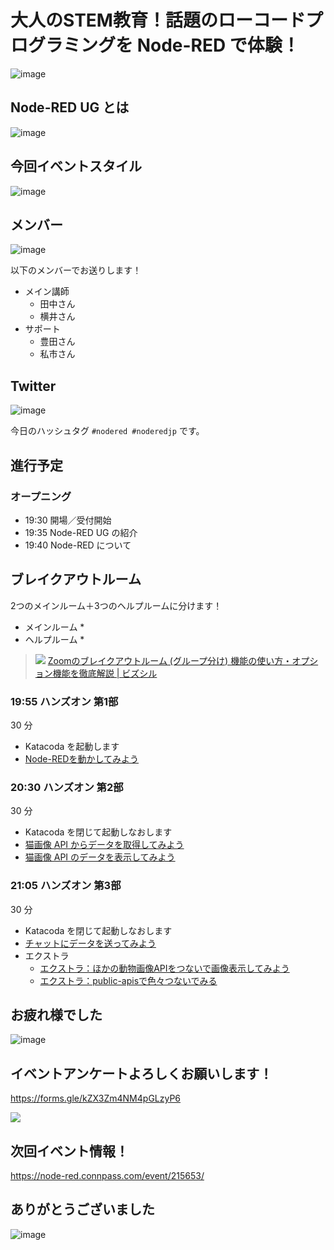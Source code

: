 # 大人のSTEM教育！話題のローコードプログラミングを Node-RED で体験！

![image](https://i.gyazo.com/f5e0ecb5527962bbbd33cadb79870c25.png)

## Node-RED UG とは

![image](https://i.gyazo.com/cd7f45b075ab7390a116347945544b9a.png)

## 今回イベントスタイル

![image](https://i.gyazo.com/a7dcf2292cae8dedbe7f60d720ae286e.png)

## メンバー

![image](https://i.gyazo.com/5e5a50147513faba110cdecc1fd93532.png)

以下のメンバーでお送りします！

* メイン講師
  * 田中さん
  * 横井さん
* サポート
  * 豊田さん
  * 私市さん

## Twitter

![image](https://i.gyazo.com/35577567f7bc57b6fdd84d663daa8c2b.png)

今日のハッシュタグ `#nodered #noderedjp` です。

## 進行予定

### オープニング

* 19:30	開場／受付開始
* 19:35	Node-RED UG の紹介
* 19:40	Node-RED について

## ブレイクアウトルーム

2つのメインルーム＋3つのヘルプルームに分けます！

* メインルーム
  * 
* ヘルプルーム
  * 

> ![](https://lh3.googleusercontent.com/w30582mUzbumJgyA6RXJ1tAkiiAkqIZC0n1b6ld4tl_7h_ZkoS6OT4Kv96ETl4R2WQFL-UQyKpZyUWIN83HzCYtmbzmJ2w4OAksieCvOJ9zDRMQH4Cb_GqMdv1MkY672KZh_baC0)
> [Zoomのブレイクアウトルーム \(グループ分け\) 機能の使い方・オプション機能を徹底解説 \| ビズシル](https://blog.coubic.com/online/zoom-breakoutroom/)

### 19:55	ハンズオン 第1部

30 分

* Katacoda を起動します
* [Node-REDを動かしてみよう](01_getting_started.md)

### 20:30	ハンズオン 第2部

30 分

* Katacoda を閉じて起動しなおします
* [猫画像 API からデータを取得してみよう](02_api_request.md)
* [猫画像 API のデータを表示してみよう](03_cat_image_output.md)

### 21:05	ハンズオン 第3部

30 分

* Katacoda を閉じて起動しなおします
* [チャットにデータを送ってみよう](04_chat_output.md)
* エクストラ
  * [エクストラ：ほかの動物画像APIをつないで画像表示してみよう](98_extra_animal.md)
  * [エクストラ：public-apisで色々つないでみる](99_extra_api.md)

## お疲れ様でした

![image](https://i.gyazo.com/5a6aa1d064fcd403fa67091c7d0e417a.png)

## イベントアンケートよろしくお願いします！

https://forms.gle/kZX3Zm4NM4pGLzyP6

![](https://i.gyazo.com/7d5e6a2918ab27c069f93f55b121566b.png)

## 次回イベント情報！

https://node-red.connpass.com/event/215653/



## ありがとうございました

![image](https://i.gyazo.com/6132b1f8e99f5725151417d7c146c6d2.png)


